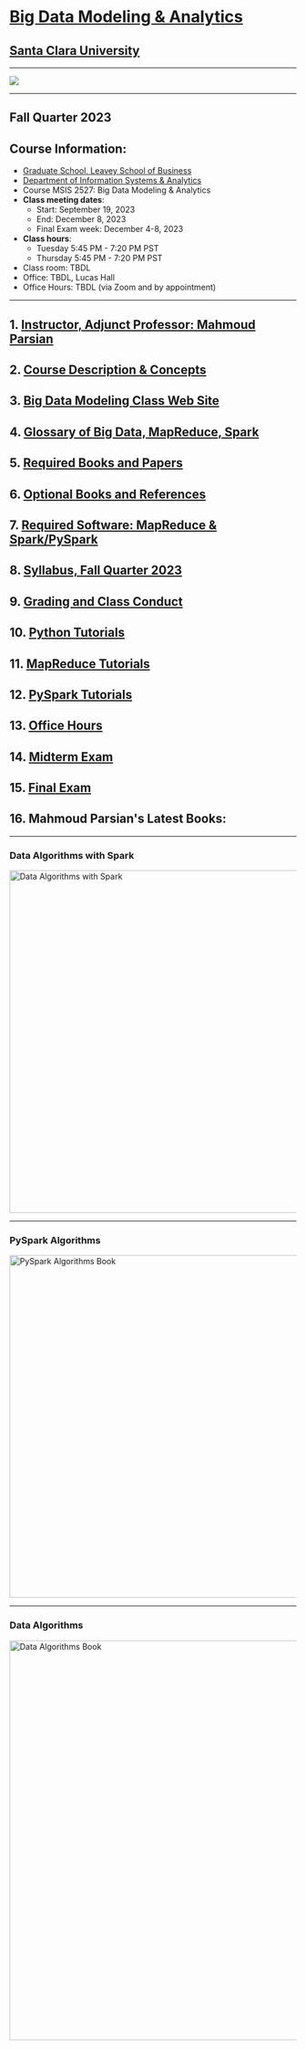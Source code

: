 # [Big Data Modeling & Analytics](https://www.scu.edu/business/graduate-degrees/ms-programs/ms-business-analytics/course-descriptions/)

## [Santa Clara University](http://scu.edu/)

--------------------------


<img src="images/big-data-words2.png"/>

[comment]: <> (This is a comment, it will not be included)
[comment]: <> (Big Data, Big Data Modeling & Analytics)
[comment]: <> (MapReduce, map, mapper, reduce, reducer)
[comment]: <> (Spark, PySpark, RDD, DataFrame)
[comment]: <> (Spark, PySpark, Transformations, Actions, Partitions)
[comment]: <> (SCU web site  URL: https://www.scu.edu/business/graduate-degrees/ms-programs/ms-business-analytics/course-descriptions/)
[comment]: <> (SCU web site  online URL: https://onlinedegrees.scu.edu/academics/masters-business-analytics/curriculum)


----------------------------

## Fall Quarter 2023
## Course Information: 
* [Graduate School, Leavey School of Business](https://www.scu.edu/business/)
* [Department of Information Systems & Analytics](https://www.scu.edu/business/isa/)
* Course MSIS 2527: Big Data Modeling & Analytics
* **Class meeting dates**: 
	* Start: September 19, 2023
	* End: December 8, 2023
	* Final Exam week: December 4-8, 2023
* **Class hours**:  
	* Tuesday 5:45 PM - 7:20 PM PST
	* Thursday 5:45 PM - 7:20 PM PST
* Class room: TBDL
* Office: TBDL, Lucas Hall 
* Office Hours: TBDL (via Zoom and by appointment)

------------

## 1.  [Instructor, Adjunct Professor: Mahmoud Parsian](https://www.scu.edu/business/isa/faculty/parsian/)

## 2.  [Course Description & Concepts](./web_docs/course_description.md)

## 3.  [Big Data Modeling Class Web Site](https://github.com/mahmoudparsian/big-data-mapreduce-course)

## 4.  [Glossary of Big Data, MapReduce, Spark](./slides/glossary/glossary_of_big_data_and_mapreduce.md)

## 5.  [Required Books and Papers](./web_docs/required_books.md)

## 6.  [Optional Books and References](./web_docs/additional_books.md)

## 7.  [Required Software: MapReduce & Spark/PySpark](./web_docs/required_software.md)

## 8.  [Syllabus, Fall Quarter 2023](./syllabus/2023-Fall/README.md)

## 9.  [Grading and Class Conduct](./web_docs/grading_and_class_conduct.md)

## 10. [Python Tutorials](./web_docs/python_tutorials.md)

## 11. [MapReduce Tutorials](./web_docs/mapreduce_tutorials.md)

## 12. [PySpark Tutorials](./web_docs/pyspark_tutorials.md)

## 13. [Office Hours](./web_docs/office_hours.md)

## 14. [Midterm Exam](./web_docs/midterm_exam.md)

## 15. [Final Exam](./web_docs/final_exam.md)

## 16. Mahmoud Parsian's Latest Books: 

-------

### Data Algorithms with Spark 

<a href="https://github.com/mahmoudparsian/data-algorithms-with-spark/blob/master/README.md">
    <img 
        alt="Data Algorithms with Spark" 
        src="images/Data_Algorithms_with_Spark_COVER_9781492082385.png"
        width="550" 
        height="600"
    >
</a>

------

### PySpark Algorithms 

<a href="https://www.amazon.com/PySpark-Algorithms-Version-Mahmoud-Parsian-ebook/dp/B07X4B2218/">
    <img 
        alt="PySpark Algorithms Book" 
        src="images/pyspark_algorithms.jpg"
        width="550" 
        height="600"
    >
</a>

-------

### Data Algorithms 

<a href="http://shop.oreilly.com/product/0636920033950.do">
    <img 
        alt="Data Algorithms Book" 
        src="images/large-image.jpg"
        width="550" 
        height="700"
    >
</a>
